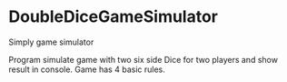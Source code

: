 # DoubleDiceGameSimulator
Simply game simulator

Program simulate game with two six side Dice for two players and show result in console.
Game has 4 basic rules. 

